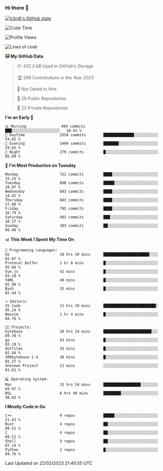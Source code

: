 ### Hi there 👋

[![h3n4l's GitHub stats](https://github-readme-stats.vercel.app/api?username=h3n4l&count_private=true&show_icons=true&theme=radical)](https://github.com/h3n4l/github-readme-stats)

<!--START_SECTION:waka-->
![Code Time](http://img.shields.io/badge/Code%20Time-1%2C061%20hrs%2019%20mins-blue)

![Profile Views](http://img.shields.io/badge/Profile%20Views-0-blue)

![Lines of code](https://img.shields.io/badge/From%20Hello%20World%20I%27ve%20Written-2.7%20million%20lines%20of%20code-blue)

**🐱 My GitHub Data** 

> 📦 432.5 kB Used in GitHub's Storage 
 > 
> 🏆 298 Contributions in the Year 2023
 > 
> 🚫 Not Opted to Hire
 > 
> 📜 29 Public Repositories 
 > 
> 🔑 23 Private Repositories 
 > 
**I'm an Early 🐤** 

```text
🌞 Morning                494 commits         ███░░░░░░░░░░░░░░░░░░░░░░   10.43 % 
🌆 Daytime                2558 commits        ██████████████░░░░░░░░░░░   54.02 % 
🌃 Evening                1404 commits        ███████░░░░░░░░░░░░░░░░░░   29.65 % 
🌙 Night                  279 commits         █░░░░░░░░░░░░░░░░░░░░░░░░   05.89 % 
```
📅 **I'm Most Productive on Tuesday** 

```text
Monday                   722 commits         ████░░░░░░░░░░░░░░░░░░░░░   15.25 % 
Tuesday                  898 commits         █████░░░░░░░░░░░░░░░░░░░░   18.97 % 
Wednesday                683 commits         ████░░░░░░░░░░░░░░░░░░░░░   14.42 % 
Thursday                 843 commits         ████░░░░░░░░░░░░░░░░░░░░░   17.80 % 
Friday                   795 commits         ████░░░░░░░░░░░░░░░░░░░░░   16.79 % 
Saturday                 491 commits         ███░░░░░░░░░░░░░░░░░░░░░░   10.37 % 
Sunday                   303 commits         ██░░░░░░░░░░░░░░░░░░░░░░░   06.40 % 
```


📊 **This Week I Spent My Time On** 

```text
💬 Programming Languages: 
Go                       18 hrs 39 mins      █████████████████████░░░░   82.07 % 
Protocol Buffer          1 hr 8 mins         █░░░░░░░░░░░░░░░░░░░░░░░░   05.04 % 
Vue.js                   42 mins             █░░░░░░░░░░░░░░░░░░░░░░░░   03.10 % 
YAML                     40 mins             █░░░░░░░░░░░░░░░░░░░░░░░░   02.98 % 
Bash                     33 mins             █░░░░░░░░░░░░░░░░░░░░░░░░   02.44 % 

🔥 Editors: 
VS Code                  21 hrs 39 mins      ████████████████████████░   95.24 % 
Neovim                   1 hr 4 mins         █░░░░░░░░░░░░░░░░░░░░░░░░   04.76 % 

🐱‍💻 Projects: 
bytebase                 20 hrs 24 mins      ██████████████████████░░░   89.78 % 
go                       43 mins             █░░░░░░░░░░░░░░░░░░░░░░░░   03.19 % 
dotfiles                 33 mins             █░░░░░░░░░░░░░░░░░░░░░░░░   02.44 % 
SRDbytebase-1.4          30 mins             █░░░░░░░░░░░░░░░░░░░░░░░░   02.27 % 
Unknown Project          21 mins             ░░░░░░░░░░░░░░░░░░░░░░░░░   01.61 % 

💻 Operating System: 
Mac                      15 hrs 54 mins      █████████████████░░░░░░░░   69.97 % 
WSL                      6 hrs 49 mins       ████████░░░░░░░░░░░░░░░░░   30.03 % 
```

**I Mostly Code in Go** 

```text
C++                      9 repos             █████░░░░░░░░░░░░░░░░░░░░   21.43 % 
Rust                     4 repos             ██░░░░░░░░░░░░░░░░░░░░░░░   09.52 % 
C                        4 repos             ██░░░░░░░░░░░░░░░░░░░░░░░   09.52 % 
Shell                    3 repos             ██░░░░░░░░░░░░░░░░░░░░░░░   07.14 % 
Python                   2 repos             █░░░░░░░░░░░░░░░░░░░░░░░░   04.76 % 
```




 Last Updated on 22/03/2023 21:40:55 UTC
<!--END_SECTION:waka-->

